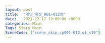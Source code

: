 ```yaml
---
layout: post
title:  "메인_회상_001~012장"
date:   2021-12-17 12:00:00 +0000
categories: Main
Tags: Story Main
SceneCode: ["scene_skip_cp001-012_q1_s10"]
---
```

